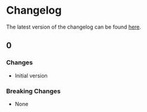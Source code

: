 # Changelog

The latest version of the changelog can be found [here](/Azure/bicep-registry-modules/blob/main/avm/res/security-insights/setting/CHANGELOG.md).

## 0

### Changes

- Initial version

### Breaking Changes

- None
